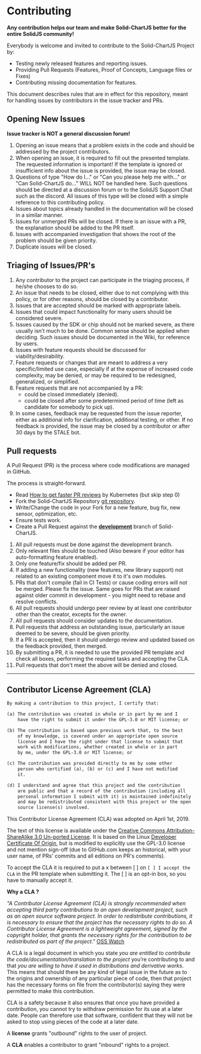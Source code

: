 # Contributing

**Any contribution helps our team and make Solid-ChartJS better for the entire SolidJS community!**

Everybody is welcome and invited to contribute to the Solid-ChartJS Project by:

* Testing newly released features and reporting issues.
* Providing Pull Requests (Features, Proof of Concepts, Language files or Fixes)
* Contributing missing documentation for features.

This document describes rules that are in effect for this repository, meant for handling issues by contributors in the issue tracker and PRs.

## Opening New Issues

**Issue tracker is NOT a general discussion forum!**

1. Opening an issue means that a problem exists in the code and should be addressed by the project contributors.
2. When opening an issue, it is required to fill out the presented template. The requested information is important! If the template is ignored or insufficient info about the issue is provided, the issue may be closed.
3. Questions of type "How do I..." or "Can you please help me with..." or "Can Solid-ChartJS do..." WILL NOT be handled here. Such questions should be directed at a discussion forum or to the SolidJS Support Chat such as the discord. All issues of this type will be closed with a simple reference to this contributing policy.
4. Issues about topics already handled in the documentation will be closed in a similar manner.
5. Issues for unmerged PRs will be closed. If there is an issue with a PR, the explanation should be added to the PR itself.
6. Issues with accompanied investigation that shows the root of the problem should be given priority.
7. Duplicate issues will be closed.

## Triaging of Issues/PR's

1. Any contributor to the project can participate in the triaging process, if he/she chooses to do so.
2. An issue that needs to be closed, either due to not complying with this policy, or for other reasons, should be closed by a contributor.
3. Issues that are accepted should be marked with appropriate labels.
4. Issues that could impact functionality for many users should be considered severe.
5. Issues caused by the SDK or chip should not be marked severe, as there usually isn’t much to be done. Common sense should be applied when deciding. Such issues should be documented in the Wiki, for reference by users.
6. Issues with feature requests should be discussed for viability/desirability.
7. Feature requests or changes that are meant to address a very specific/limited use case, especially if at the expense of increased code complexity, may be denied, or may be required to be redesigned, generalized, or simplified.
8. Feature requests that are not accompanied by a PR:
    * could be closed immediately (denied).
    * could be closed after some predetermined period of time (left as candidate for somebody to pick up).
9. In some cases, feedback may be requested from the issue reporter, either as additional info for clarification, additional testing, or other. If no feedback is provided, the issue may be closed by a contributor or after 30 days by the STALE bot.

## Pull requests

A Pull Request (PR) is the process where code modifications are managed in GitHub.

The process is straight-forward.

* Read [How to get faster PR reviews](https://github.com/kubernetes/community/blob/master/contributors/guide/pull-requests.md#best-practices-for-faster-reviews) by Kubernetes (but skip step 0)
* Fork the Solid-ChartJS Repository [git repository](https://github.com/s0ftik3/solid-chartjs).
* Write/Change the code in your Fork for a new feature, bug fix, new sensor, optimization, etc.
* Ensure tests work.
* Create a Pull Request against the [**development**](https://github.com/s0ftik3/solid-chartjs/tree/develop) branch of Solid-ChartJS.

1. All pull requests must be done against the development branch.
2. Only relevant files should be touched (Also beware if your editor has auto-formatting feature enabled).
3. Only one feature/fix should be added per PR.
4. If adding a new functionality (new features, new library support) not related to an existing component move it to it's own modules.
5. PRs that don't compile (fail in CI Tests) or cause coding errors will not be merged. Please fix the issue. Same goes for PRs that are raised against older commit in development - you might need to rebase and resolve conflicts.
6. All pull requests should undergo peer review by at least one contributor other than the creator, excepts for the owner.
7. All pull requests should consider updates to the documentation.
8. Pull requests that address an outstanding issue, particularly an issue deemed to be severe, should be given priority.
9. If a PR is accepted, then it should undergo review and updated based on the feedback provided, then merged.
10. By submitting a PR, it is needed to use the provided PR template and check all boxes, performing the required tasks and accepting the CLA.
11. Pull requests that don't meet the above will be denied and closed.

--------------------------------------

## Contributor License Agreement (CLA)

```txt
By making a contribution to this project, I certify that:

(a) The contribution was created in whole or in part by me and I
    have the right to submit it under the GPL-3.0 or MIT license; or

(b) The contribution is based upon previous work that, to the best
    of my knowledge, is covered under an appropriate open source
    license and I have the right under that license to submit that
    work with modifications, whether created in whole or in part
    by me, under the GPL-3.0 or MIT license; or

(c) The contribution was provided directly to me by some other
    person who certified (a), (b) or (c) and I have not modified
    it.

(d) I understand and agree that this project and the contribution
    are public and that a record of the contribution (including all
    personal information I submit with it) is maintained indefinitely
    and may be redistributed consistent with this project or the open
    source license(s) involved.
```

This Contributor License Agreement (CLA) was adopted on April 1st, 2019.

The text of this license is available under the [Creative Commons Attribution-ShareAlike 3.0 Un-ported License](http://creativecommons.org/licenses/by-sa/3.0/).  It is based on the Linux [Developer Certificate Of Origin](http://elinux.org/Developer_Certificate_Of_Origin), but is modified to explicitly use the GPL-3.0 license and not mention sign-off (due to GitHub.com keeps an historical, with your user name, of PRs' commits and all editions on PR's comments).

To accept the CLA it is required to put a x between [ ] on `[ ] I accept the CLA` in the PR template when submitting it. The [ ] is an opt-in box, so you have to manually accept it.

**Why a CLA ?**

_"A Contributor License Agreement (CLA) is strongly recommended when accepting third party contributions to an open development project, such as an open source software project. In order to redistribute contributions, it is necessary to ensure that the project has the necessary rights to do so. A Contributor License Agreement is a lightweight agreement, signed by the copyright holder, that grants the necessary rights for the contribution to be redistributed as part of the project."_ [OSS Watch](http://oss-watch.ac.uk/resources/cla)

A CLA is a legal document in which you state _you are entitled to contribute the code/documentation/translation to the project_ you’re contributing to and that _you are willing to have it used in distributions and derivative works_. This means that should there be any kind of legal issue in the future as to the origins and ownership of any particular piece of code, then that project has the necessary forms on file from the contributor(s) saying they were permitted to make this contribution.

CLA is a safety because it also ensures that once you have provided a contribution, you cannot try to withdraw permission for its use at a later date. People can therefore use that software, confident that they will not be asked to stop using pieces of the code at a later date.

A **license** grants "outbound" rights to the user of project.

A **CLA** enables a contributor to grant "inbound" rights to a project.

<!-- <Other>
<A table should be maintained for relating maintainers and components. When triaging, this is essential to figure out if someone in particular should be consulted about specific changes.>
<A stable release cadence should be established, e.g.: every month.> -->
